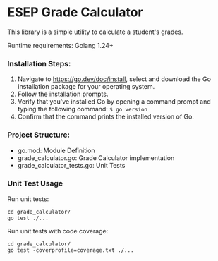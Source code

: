 # ESEP Grade Calculator

This library is a simple utility to calculate a student's grades.

Runtime requirements:
Golang 1.24+

### Installation Steps:
1. Navigate to https://go.dev/doc/install, select and download the Go installation package for your operating system.
2. Follow the installation prompts.
3. Verify that you've installed Go by opening a command prompt and typing the following command: `$ go version`
4. Confirm that the command prints the installed version of Go.

### Project Structure:
- go.mod: Module Definition
- grade_calculator.go: Grade Calculator implementation
- grade_calculator_tests.go: Unit Tests

### Unit Test Usage
Run unit tests:
```
cd grade_calculator/
go test ./...
```

Run unit tests with code coverage:
```
cd grade_calculator/
go test -coverprofile=coverage.txt ./...
```